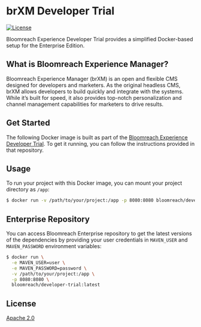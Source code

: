 # brXM Developer Trial
[![License](https://img.shields.io/github/license/bloomreach/brxm-developer-trial.svg)](http://www.apache.org/licenses/LICENSE-2.0)

Bloomreach Experience Developer Trial provides a simplified Docker-based setup for the Enterprise Edition.

## What is Bloomreach Experience Manager?
Bloomreach Experience Manager (brXM) is an open and flexible CMS designed for developers and marketers. As the original headless CMS, brXM allows developers to build quickly and integrate with the systems. While it’s built for speed, it also provides top-notch personalization and channel management capabilities for marketers to drive results.

## Get Started
The following Docker image is built as part of the [Bloomreach Experience Developer Trial](https://github.com/bloomreach/brxm-developer-trial). To get it running, you can follow the instructions provided in that repository.

## Usage
To run your project with this Docker image, you can mount your project directory as `/app`:
```bash
$ docker run -v /path/to/your/project:/app -p 8080:8080 bloomreach/developer-trial:latest
```

## Enterprise Repository
You can access Bloomreach Enterprise repository to get the latest versions of the dependencies by providing your user credentials in `MAVEN_USER` and `MAVEN_PASSWORD` environment variables:
```bash
$ docker run \
  -e MAVEN_USER=user \
  -e MAVEN_PASSWORD=password \
  -v /path/to/your/project:/app \
  -p 8080:8080 \
  bloomreach/developer-trial:latest
```

## License
[Apache 2.0](http://www.apache.org/licenses/LICENSE-2.0)
